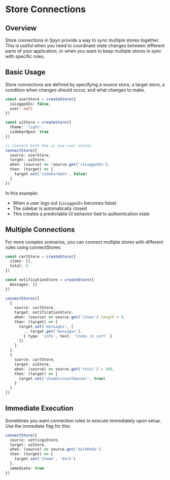 # Store Connections

## Overview

Store connections in Spyn provide a way to sync multiple stores together. This is useful when you need to coordinate state changes between different parts of your application, or when you want to keep multiple stores in sync with specific rules.

## Basic Usage

Store connections are defined by specifying a source store, a target store, a condition when changes should occur, and what changes to make.

```typescript
const userStore = createStore({
  isLoggedIn: false,
  user: null
})

const uiStore = createStore({
  theme: 'light',
  sidebarOpen: true
})

// Connect both the ui and user stores
connectStore({
  source: userStore,
  target: uiStore,
  when: (source) => !source.get('isLoggedIn'),
  then: (target) => {
    target.set('sidebarOpen', false)
  }
})
```

In this example:

* When a user logs out (`isLoggedIn` becomes false)
* The sidebar is automatically closed
* This creates a predictable UI behavior tied to authentication state

## Multiple Connections

For more complex scenarios, you can connect multiple stores with different rules using connectStores:

```typescript
const cartStore = createStore({
  items: [],
  total: 0
})

const notificationStore = createStore({
  messages: []
})

connectStores([
  {
    source: cartStore,
    target: notificationStore,
    when: (source) => source.get('items').length > 0,
    then: (target) => {
      target.set('messages', [
        ...target.get('messages'),
        { type: 'info', text: 'Items in cart' }
      ])
    }
  },
  {
    source: cartStore,
    target: uiStore,
    when: (source) => source.get('total') > 100,
    then: (target) => {
      target.set('showDiscountBanner', true)
    }
  }
])
```

## Immediate Execution

Sometimes you want connection rules to execute immediately upon setup. Use the immediate flag for this:

```typescript
connectStore({
  source: settingsStore,
  target: uiStore,
  when: (source) => source.get('darkMode'),
  then: (target) => {
    target.set('theme', 'dark')
  },
  immediate: true 
})
```